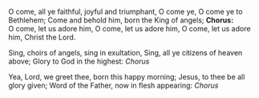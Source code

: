 O come, all ye faithful, joyful and triumphant,
O come ye, O come ye to Bethlehem;
Come and behold him, born the King of angels;
**Chorus:**  
O come, let us adore him, O come, let us adore him,
O come, let us adore him, Christ the Lord.

Sing, choirs of angels, sing in exultation,
Sing, all ye citizens of heaven above;
Glory to God in the highest:
*Chorus*

Yea, Lord, we greet thee, born this happy morning;
Jesus, to thee be all glory given;
Word of the Father, now in flesh appearing:
*Chorus*
